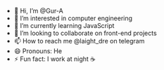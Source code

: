 - 👋 Hi, I’m @Gur-A
- 👀 I’m interested in computer engineering
- 🌱 I’m currently learning JavaScript
- 💞️ I’m looking to collaborate on front-end projects
- 📫 How to reach me @laight_dre on telegram
- 😄 Pronouns: He
- ⚡ Fun fact: I work at night ☕

<!---
Gur-A/Gur-A is a ✨ special ✨ repository because its `README.md` (this file) appears on your GitHub profile.
You can click the Preview link to take a look at your changes.
--->
